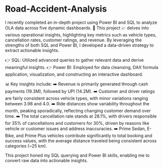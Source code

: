 # Road-Accident-Analysis
I recently completed an in-depth project using Power BI and SQL to analyze OLA data across five dynamic dashboards. 🚕 
This project 📈 delves into various operational insights, highlighting key metrics such as vehicle types, cancellation rates, customer ratings, and revenue. By leveraging the strengths of both SQL and Power BI, I developed a data-driven strategy to extract actionable insights.

👉 SQL: Utilized advanced queries to gather relevant data and derive meaningful insights. 
👉 Power BI: Employed for data cleansing, DAX formula application, visualization, and constructing an interactive dashboard.

 📊 Key insights include: 
➡️ Revenue is primarily generated through cash payments (19.3M), followed by UPI (14.2M).
➡️ Customer and driver ratings are fairly consistent across vehicle types, with minor variations ranging between 3.98 and 4.0.
➡️ Ride distances show variability throughout the month, peaking sporadically, reflecting changing customer demand over time.
➡️ The total cancellation rate stands at 28.1%, with drivers responsible for 35% of cancellations and customers for 30%, driven by reasons like vehicle or customer issues and address inaccuracies.
➡️ Prime Sedan, E-Bike, and Prime Plus vehicles contribute significantly to total booking and success values, with the average distance traveled being consistent across categories (~25 km).


This project honed my SQL querying and Power BI skills, enabling me to convert raw data into actionable insights.
